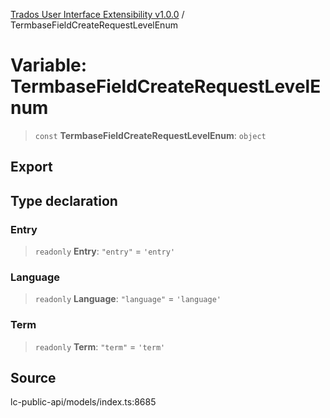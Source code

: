 [Trados User Interface Extensibility v1.0.0](../wiki/globals) / TermbaseFieldCreateRequestLevelEnum

# Variable: TermbaseFieldCreateRequestLevelEnum

> `const` **TermbaseFieldCreateRequestLevelEnum**: `object`

## Export

## Type declaration

### Entry

> `readonly` **Entry**: `"entry"` = `'entry'`

### Language

> `readonly` **Language**: `"language"` = `'language'`

### Term

> `readonly` **Term**: `"term"` = `'term'`

## Source

lc-public-api/models/index.ts:8685
